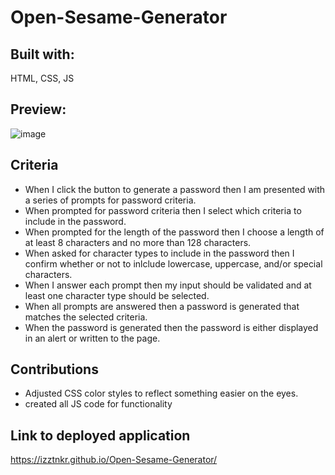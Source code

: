 # Open-Sesame-Generator

## Built with: 
HTML, CSS, JS &nbsp;&nbsp;

## Preview:
![image](https://media2.giphy.com/media/lNY0a9aJgFcCaDn1nw/giphy.gif?cid=ecf05e47devdcdwhqymvxlc3pra1e52ax82nuc3ulvkesw3h&rid=giphy.gif&ct=g)



## Criteria
- When I click the button to generate a password then I am presented with a series of prompts for password criteria.
- When prompted for password criteria then I select which criteria to include in the password.
- When prompted for the length of the password then I choose a length of at least 8 characters and no more than 128 characters.
- When asked for character types to include in the password then I confirm whether or not to inlclude lowercase, uppercase, and/or special characters.
- When I answer each prompt then my input should be validated and at least one character type should be selected.
- When all prompts are answered then a password is generated that matches the selected criteria.
- When the password is generated then the password is either displayed in an alert or written to the page.



## Contributions

- Adjusted CSS color styles to reflect something easier on the eyes.
- created all JS code for functionality



## Link to deployed application
https://izztnkr.github.io/Open-Sesame-Generator/
